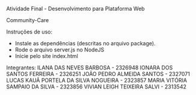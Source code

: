 Atividade Final - Desenvolvimento para Plataforma Web

Community-Care

Instruções de uso:
- Instale as dependências (descritas no arquivo package).
- Rode o arquivo server.js no NodeJS
- Inicie pelo site index.html

Integrantes:
ILANA DAS NEVES BARBOSA - 2326948
IONARA DOS SANTOS FERREIRA - 2326251
JOÃO PEDRO ALMEIDA SANTOS - 2327071
LUCAS KAUÃ PORTELA DA SILVA NOGUEIRA - 2323857
MARIA VITÓRIA SAMPAIO DA SILVA - 2323856
VIVIAN LEIGH TEIXEIRA SALVI - 2313542
